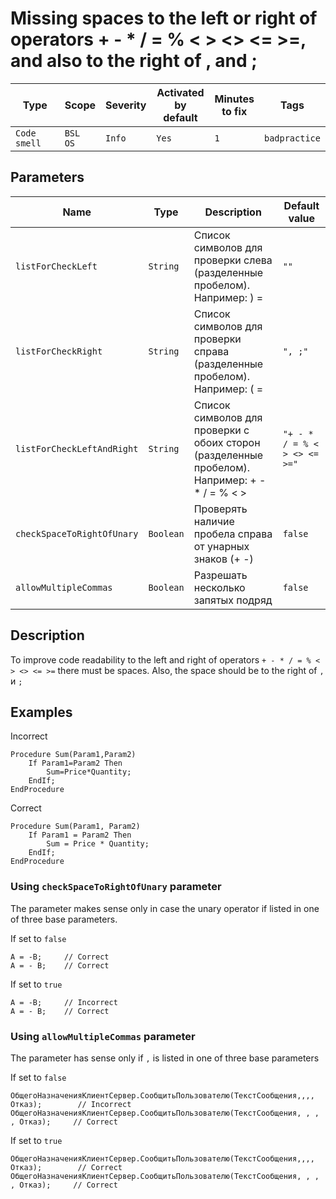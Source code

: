 # Missing spaces to the left or right of operators + - * / = % < > <> <= >=, and also to the right of , and ;

Type | Scope | Severity | Activated<br>by default | Minutes<br>to fix | Tags
--- | --- | --- | --- | --- | ---
`Code smell` | `BSL`<br>`OS` | `Info` | `Yes` | `1` | `badpractice`

## Parameters

Name | Type | Description | Default value
--- | --- | --- | ---
`listForCheckLeft` | `String` | Список символов для проверки слева (разделенные пробелом). Например: ) = | `""`
`listForCheckRight` | `String` | Список символов для проверки справа (разделенные пробелом). Например: ( = | `", ;"`
`listForCheckLeftAndRight` | `String` | Список символов для проверки с обоих сторон (разделенные пробелом). Например: + - * / = % < > | `"+ - * / = % < > <> <= >="`
`checkSpaceToRightOfUnary` | `Boolean` | Проверять наличие пробела справа от унарных знаков (+ -) | `false`
`allowMultipleCommas` | `Boolean` | Разрешать несколько запятых подряд | `false`

<!-- Блоки выше заполняются автоматически, не трогать -->

## Description

To improve code readability to the left and right of operators `+ - * / = % < > <> <= >=` there must be spaces.
Also, the space should be to the right of `,` и `;`

## Examples

Incorrect

```bsl
Procedure Sum(Param1,Param2)
    If Param1=Param2 Then
        Sum=Price*Quantity;
    EndIf;
EndProcedure
```

Correct

```bsl
Procedure Sum(Param1, Param2)
    If Param1 = Param2 Then
        Sum = Price * Quantity;
    EndIf;
EndProcedure
```

### Using `checkSpaceToRightOfUnary` parameter

The parameter makes sense only in case the unary operator if listed in one of three base parameters.

If set to `false`

```bsl
А = -B;     // Correct
А = - B;    // Correct
```

If set to `true`

```bsl
А = -B;     // Incorrect
А = - B;    // Correct
```

### Using `allowMultipleCommas` parameter

The parameter has sense only if `,` is listed in one of three base parameters

If set to `false`

```bsl
ОбщегоНазначенияКлиентСервер.СообщитьПользователю(ТекстСообщения,,,, Отказ);        // Incorrect
ОбщегоНазначенияКлиентСервер.СообщитьПользователю(ТекстСообщения, , , , Отказ);     // Correct
```

If set to `true`

```bsl
ОбщегоНазначенияКлиентСервер.СообщитьПользователю(ТекстСообщения,,,, Отказ);        // Correct
ОбщегоНазначенияКлиентСервер.СообщитьПользователю(ТекстСообщения, , , , Отказ);     // Correct
```
